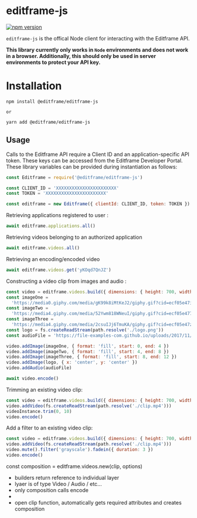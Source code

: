 # editframe-js

[![npm version](https://badge.fury.io/js/%40editframe%2Feditframe-js.svg)](https://badge.fury.io/js/%40editframe%2Feditframe-js)

`editframe-js` is the offical Node client for interacting with the Editframe API.

**This library currently only works in `Node` environments and does not work in a browser. Additionally, this should
only be used in server environments to protect your API key.**

# Installation

```
npm install @editframe/editframe-js

or

yarn add @editframe/editframe-js
```

## Usage

Calls to the Editframe API require a Client ID and an application-specific API token. These keys can be accessed from
the Editframe Developer Portal. These library variables can be provided during instantiation as follows:

```javascript
const Editframe = require('@editframe/editframe-js')

const CLIENT_ID = 'XXXXXXXXXXXXXXXXXXXXXXX'
const TOKEN = 'XXXXXXXXXXXXXXXXXXXXXXX'

const editframe = new Editframe({ clientId: CLIENT_ID, token: TOKEN })
```

Retrieving applications registered to user :

```javascript
await editframe.applications.all()
```

Retrieving videos belonging to an authorized application

```javascript
await editframe.videos.all()
```

Retrieving an encoding/encoded video

```javascript
await editframe.videos.get('yKOqd7QnJZ')
```

Constructing a video clip from images and audio :

```javascript
const video = editframe.videos.build({ dimensions: { height: 700, width: 700 }, duration: 12 })
const imageOne =
  'https://media0.giphy.com/media/gK99k8iMtKeJ2/giphy.gif?cid=ecf05e47iow5n0ep2sb40lm4bh8kvs7sckmh6af7zwwdurvi&rid=giphy.gif&ct=g'
const imageTwo =
  'https://media4.giphy.com/media/52Ywm818WNeuI/giphy.gif?cid=ecf05e4778nj4l3n55qqacjclcj0nf0ux9cqnbv1lsl0d0r2&rid=giphy.gif&ct=g'
const imageThree =
  'https://media4.giphy.com/media/2csuIJj6TmuKA/giphy.gif?cid=ecf05e47zc9z0u2nh4skss842n5fiyu07unyxt8derf9ax1u&rid=giphy.gif&ct=g'
const logo = fs.createReadStream(path.resolve('./logo.png'))
const audioFile = 'https://file-examples-com.github.io/uploads/2017/11/file_example_MP3_2MG.mp3'

video.addImage(imageOne, { format: 'fill', start: 0, end: 4 })
video.addImage(imageTwo, { format: 'fill', start: 4, end: 8 })
video.addImage(imageThree, { format: 'fill', start: 8, end: 12 })
video.addImage(logo, { x: 'center', y: 'center' })
video.addAudio(audioFile)

await video.encode()
```

Trimming an existing video clip:

```javascript
const video = editframe.videos.build({ dimensions: { height: 700, width: 700 }, duration: 12 })
video.addVideo(fs.createReadStream(path.resolve('./clip.mp4')))
videoInstance.trim(0, 10)
video.encode()
```

Add a filter to an existing video clip:

```javascript
const video = editframe.videos.build({ dimensions: { height: 700, width: 700 }, duration: 12 })
video.addVideo(fs.createReadStream(path.resolve('./clip.mp4')))
video.mute().filter('grayscale').fadein({ duration: 3 })
video.encode()
```

const composition = editframe.videos.new(clip, options)

- builders return reference to individual layer
- lyaer is of type Video / Audio / etc...
- only composition calls encode
-
- open clip function, automatically gets required attributes and creates composition

